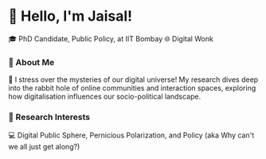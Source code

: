 # 👋 Hello, I'm Jaisal!
🎓 PhD Candidate, Public Policy, at IIT Bombay 🌐 Digital Wonk
### 🚀 About Me
🧠 I stress over the mysteries of our digital universe! My research dives deep into the rabbit hole of online communities and interaction spaces, exploring how digitalisation influences our socio-political landscape.
### 🔬 Research Interests
💻 Digital Public Sphere, Pernicious Polarization,  and Policy (aka Why can't we all just get along?)
